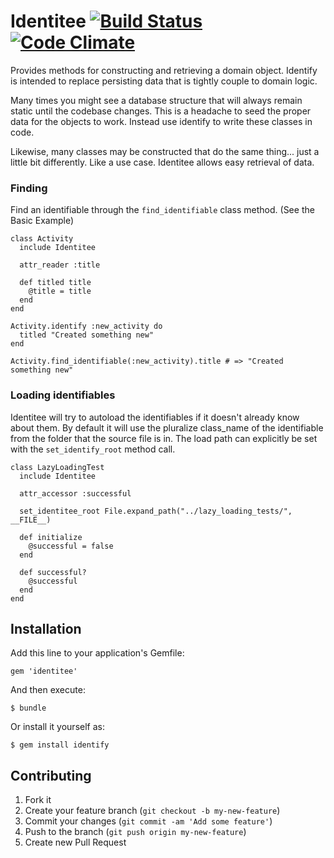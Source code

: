 # Identitee [![Build Status](https://travis-ci.org/natedavisolds/identify.png?branch=master)](https://travis-ci.org/natedavisolds/identify) [![Code Climate](https://codeclimate.com/github/natedavisolds/identify.png)](https://codeclimate.com/github/natedavisolds/identify)

Provides methods for constructing and retrieving a domain object. Identify is intended to replace persisting data that is tightly couple to domain logic.

Many times you might see a database structure that will always remain static until the codebase changes.  This is a headache to seed the proper data for the objects to work.  Instead use identify to write these classes in code.

Likewise, many classes may be constructed that do the same thing... just a little bit differently. Like a use case.  Identitee allows easy retrieval of data.

### Finding

Find an identifiable through the `find_identifiable` class method. (See the Basic Example)

    class Activity
      include Identitee

      attr_reader :title

      def titled title
        @title = title
      end
    end

    Activity.identify :new_activity do
      titled "Created something new"
    end

    Activity.find_identifiable(:new_activity).title # => "Created something new"

### Loading identifiables

Identitee will try to autoload the identifiables if it doesn't already know about them.  By default it will use the pluralize class_name of the identifiable from the folder that the source file is in.  The load path can explicitly be set with the `set_identify_root` method call.

    class LazyLoadingTest
      include Identitee

      attr_accessor :successful

      set_identitee_root File.expand_path("../lazy_loading_tests/", __FILE__)

      def initialize
        @successful = false
      end

      def successful?
        @successful
      end
    end

## Installation

Add this line to your application's Gemfile:

    gem 'identitee'

And then execute:

    $ bundle

Or install it yourself as:

    $ gem install identify

## Contributing

1. Fork it
2. Create your feature branch (`git checkout -b my-new-feature`)
3. Commit your changes (`git commit -am 'Add some feature'`)
4. Push to the branch (`git push origin my-new-feature`)
5. Create new Pull Request
